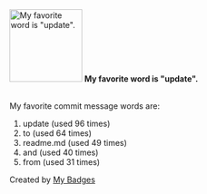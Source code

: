 <img src="https://github.com/my-badges/my-badges/blob/master/src/all-badges/favorite-word/favorite-word.png?raw=true" alt="My favorite word is &quot;update&quot;." title="My favorite word is &quot;update&quot;." width="128">
<strong>My favorite word is &quot;update&quot;.</strong>
<br><br>

My favorite commit message words are:

1. update (used 96 times)
2. to (used 64 times)
3. readme.md (used 49 times)
4. and (used 40 times)
5. from (used 31 times)


Created by <a href="https://github.com/my-badges/my-badges">My Badges</a>